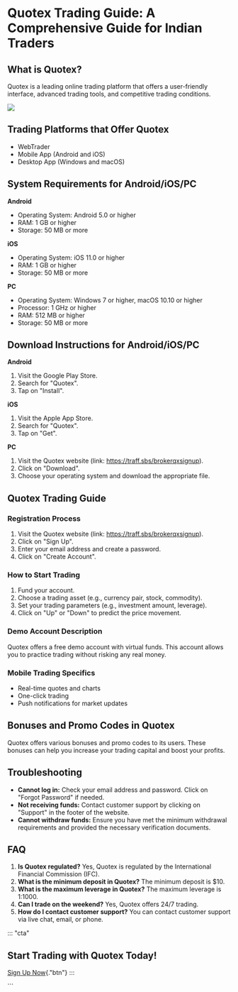 # Quotex Trading Guide: A Comprehensive Guide for Indian Traders

## What is Quotex?

Quotex is a leading online trading platform that offers a user-friendly
interface, advanced trading tools, and competitive trading conditions.

[![](https://static.quotex.io/files/4_en/300_250.jpg)](https://traff.sbs/brokerqxlid)

## Trading Platforms that Offer Quotex

-   WebTrader
-   Mobile App (Android and iOS)
-   Desktop App (Windows and macOS)

## System Requirements for Android/iOS/PC

**Android**

-   Operating System: Android 5.0 or higher
-   RAM: 1 GB or higher
-   Storage: 50 MB or more

**iOS**

-   Operating System: iOS 11.0 or higher
-   RAM: 1 GB or higher
-   Storage: 50 MB or more

**PC**

-   Operating System: Windows 7 or higher, macOS 10.10 or higher
-   Processor: 1 GHz or higher
-   RAM: 512 MB or higher
-   Storage: 50 MB or more

## Download Instructions for Android/iOS/PC

**Android**

1.  Visit the Google Play Store.
2.  Search for "Quotex".
3.  Tap on "Install".

**iOS**

1.  Visit the Apple App Store.
2.  Search for "Quotex".
3.  Tap on "Get".

**PC**

1.  Visit the Quotex website (link: https://traff.sbs/brokerqxsignup).
2.  Click on "Download".
3.  Choose your operating system and download the appropriate file.

## Quotex Trading Guide

### Registration Process

1.  Visit the Quotex website (link: https://traff.sbs/brokerqxsignup).
2.  Click on "Sign Up".
3.  Enter your email address and create a password.
4.  Click on "Create Account".

### How to Start Trading

1.  Fund your account.
2.  Choose a trading asset (e.g., currency pair, stock, commodity).
3.  Set your trading parameters (e.g., investment amount, leverage).
4.  Click on "Up" or "Down" to predict the price movement.

### Demo Account Description

Quotex offers a free demo account with virtual funds. This account
allows you to practice trading without risking any real money.

### Mobile Trading Specifics

-   Real-time quotes and charts
-   One-click trading
-   Push notifications for market updates

## Bonuses and Promo Codes in Quotex

Quotex offers various bonuses and promo codes to its users. These
bonuses can help you increase your trading capital and boost your
profits.

## Troubleshooting

-   **Cannot log in:** Check your email address and password. Click on
    "Forgot Password" if needed.
-   **Not receiving funds:** Contact customer support by clicking on
    "Support" in the footer of the website.
-   **Cannot withdraw funds:** Ensure you have met the minimum
    withdrawal requirements and provided the necessary verification
    documents.

## FAQ

1.  **Is Quotex regulated?** Yes, Quotex is regulated by the
    International Financial Commission (IFC).
2.  **What is the minimum deposit in Quotex?** The minimum deposit is
    \$10.
3.  **What is the maximum leverage in Quotex?** The maximum leverage is
    1:1000.
4.  **Can I trade on the weekend?** Yes, Quotex offers 24/7 trading.
5.  **How do I contact customer support?** You can contact customer
    support via live chat, email, or phone.

::: \"cta\"
## Start Trading with Quotex Today!

[Sign Up Now](\%22https://traff.sbs/brokerqxsignup\%22){."btn"}
:::

\`\`\`


